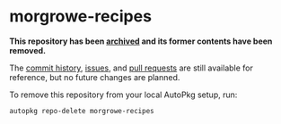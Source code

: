 morgrowe-recipes
================

**This repository has been [archived](https://github.com/autopkg/morgrowe-recipes/issues/14) and its former contents have been removed.**

The [commit history](https://github.com/autopkg/morgrowe-recipes/commits/master), [issues](https://github.com/autopkg/morgrowe-recipes/issues?q=is%3Aissue), and [pull requests](https://github.com/autopkg/morgrowe-recipes/pulls?q=is%3Apr) are still available for reference, but no future changes are planned.

To remove this repository from your local AutoPkg setup, run:

    autopkg repo-delete morgrowe-recipes
